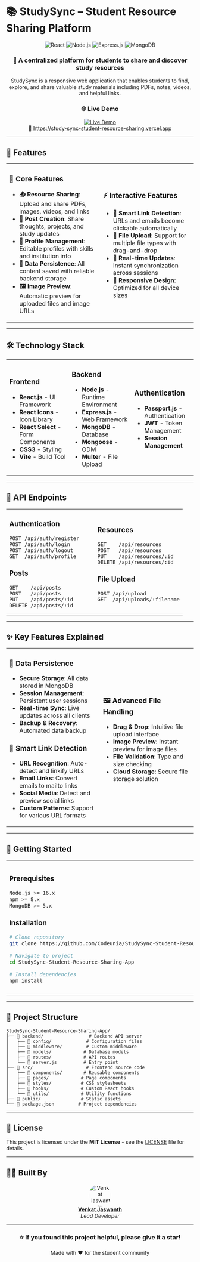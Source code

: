 # 📚 StudySync – Student Resource Sharing Platform

<div align="center">
  <img src="https://img.shields.io/badge/React-20232A?style=for-the-badge&logo=react&logoColor=61DAFB" alt="React" />
  <img src="https://img.shields.io/badge/Node.js-43853D?style=for-the-badge&logo=node.js&logoColor=white" alt="Node.js" />
  <img src="https://img.shields.io/badge/Express.js-404D59?style=for-the-badge" alt="Express.js" />
  <img src="https://img.shields.io/badge/MongoDB-4EA94B?style=for-the-badge&logo=mongodb&logoColor=white" alt="MongoDB" />
</div>

<div align="center">
  <h3>🎯 A centralized platform for students to share and discover study resources</h3>
  <p>StudySync is a responsive web application that enables students to find, explore, and share valuable study materials including PDFs, notes, videos, and helpful links.</p>
  
  <h3>🌐 Live Demo</h3>
  <a href="https://study-sync-student-resource-sharing.vercel.app" target="_blank">
    <img src="https://img.shields.io/badge/Live%20Demo-Visit%20Site-brightgreen?style=for-the-badge&logo=vercel" alt="Live Demo" />
  </a>
  <br>
  <a href="https://study-sync-student-resource-sharing.vercel.app" target="_blank">
    🚀 https://study-sync-student-resource-sharing.vercel.app
  </a>
</div>

---

## 🚀 Features

<table>
<tr>
<td width="50%">

### 📖 Core Features

- **📤 Resource Sharing**: Upload and share PDFs, images, videos, and links
- **📝 Post Creation**: Share thoughts, projects, and study updates
- **👤 Profile Management**: Editable profiles with skills and institution info
- **💾 Data Persistence**: All content saved with reliable backend storage
- **🖼️ Image Preview**: Automatic preview for uploaded files and image URLs

</td>
<td width="50%">

### ⚡ Interactive Features

- **🔗 Smart Link Detection**: URLs and emails become clickable automatically
- **📁 File Upload**: Support for multiple file types with drag-and-drop
- **🔄 Real-time Updates**: Instant synchronization across sessions
- **📱 Responsive Design**: Optimized for all device sizes

</td>
</tr>
</table>

---

## 🛠️ Technology Stack

<table>
<tr>
<td width="33%">

### Frontend

- **React.js** - UI Framework
- **React Icons** - Icon Library
- **React Select** - Form Components
- **CSS3** - Styling
- **Vite** - Build Tool

</td>
<td width="33%">

### Backend

- **Node.js** - Runtime Environment
- **Express.js** - Web Framework
- **MongoDB** - Database
- **Mongoose** - ODM
- **Multer** - File Upload

</td>
<td width="33%">

### Authentication

- **Passport.js** - Authentication
- **JWT** - Token Management
- **Session Management**

</td>
</tr>
</table>

---

## 🔗 API Endpoints

<table>
<tr>
<td width="50%">

### Authentication

```
POST /api/auth/register
POST /api/auth/login
POST /api/auth/logout
GET  /api/auth/profile
```

### Posts

```
GET    /api/posts
POST   /api/posts
PUT    /api/posts/:id
DELETE /api/posts/:id
```

</td>
<td width="50%">

### Resources

```
GET    /api/resources
POST   /api/resources
PUT    /api/resources/:id
DELETE /api/resources/:id
```

### File Upload

```
POST /api/upload
GET  /api/uploads/:filename
```

</td>
</tr>
</table>

---

## ✨ Key Features Explained

<table>
<tr>
<td width="50%">

### 💾 Data Persistence

- **Secure Storage**: All data stored in MongoDB
- **Session Management**: Persistent user sessions
- **Real-time Sync**: Live updates across all clients
- **Backup & Recovery**: Automated data backup

### 🔗 Smart Link Detection

- **URL Recognition**: Auto-detect and linkify URLs
- **Email Links**: Convert emails to mailto links
- **Social Media**: Detect and preview social links
- **Custom Patterns**: Support for various URL formats

</td>
<td width="50%">

### 🖼️ Advanced File Handling

- **Drag & Drop**: Intuitive file upload interface
- **Image Preview**: Instant preview for image files
- **File Validation**: Type and size checking
- **Cloud Storage**: Secure file storage solution

</td>
</tr>
</table>

---

## 🚀 Getting Started

<table>
<tr>
<td width="50%">

### Prerequisites

```bash
Node.js >= 16.x
npm >= 8.x
MongoDB >= 5.x
```

### Installation

```bash
# Clone repository
git clone https://github.com/Codeunia/StudySync-Student-Resource-Sharing-App.git

# Navigate to project
cd StudySync-Student-Resource-Sharing-App

# Install dependencies
npm install
```

</td>
<td width="50%">

### Environment Setup

```bash
# Copy environment file
cp .env.example .env

# Configure your variables
MONGODB_URI=mongodb://localhost:27017/studysync
JWT_SECRET=your_secret_key
PORT=5000
```

### Running the Application

```bash
# Start backend server
npm run server

# Start frontend (new terminal)
npm run dev
```

</td>
</tr>
</table>

---

## 📂 Project Structure

```
StudySync-Student-Resource-Sharing-App/
├── 📁 backend/                 # Backend API server
│   ├── 📁 config/             # Configuration files
│   ├── 📁 middleware/         # Custom middleware
│   ├── 📁 models/            # Database models
│   ├── 📁 routes/            # API routes
│   └── 📄 server.js          # Entry point
├── 📁 src/                    # Frontend source code
│   ├── 📁 components/        # Reusable components
│   ├── 📁 pages/            # Page components
│   ├── 📁 styles/           # CSS stylesheets
│   ├── 📁 hooks/            # Custom React hooks
│   └── 📁 utils/            # Utility functions
├── 📁 public/               # Static assets
└── 📄 package.json         # Project dependencies
```

---

## 📄 License

This project is licensed under the **MIT License** - see the [LICENSE](LICENSE) file for details.

---

## 👨‍💻 Built By

<div align="center">
  <a href="https://github.com/Venkat-jaswanth">
    <img src="https://github.com/Venkat-jaswanth.png" width="60" height="60" style="border-radius: 50%;" alt="Venkat Jaswanth" />
  </a>
  <br>
  <strong><a href="https://github.com/Venkat-jaswanth">Venkat Jaswanth</a></strong>
  <br>
  <em>Lead Developer</em>
</div>

---

<div align="center">
  <h3>⭐ If you found this project helpful, please give it a star!</h3>
  <p>Made with ❤️ for the student community</p>
</div>
